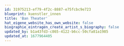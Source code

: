 ```yaml
---
id: 31975213-ef79-4f2c-8887-e75fcbc9e723
blueprint: kuenstler_innen
title: 'Ban Theater'
hat_eigene_website_has_own_website: false
biographie_eintragen_create_artist_s_biography: false
updated_by: b1a43fd3-c865-4122-b6cc-50cfa81a1985
updated_at: 1677964405
---
```

